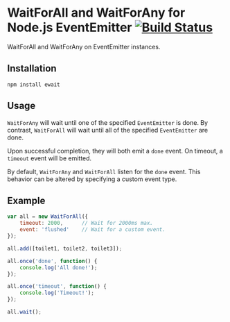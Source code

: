 # WaitForAll and WaitForAny for Node.js EventEmitter [![Build Status](https://secure.travis-ci.org/MathieuTurcotte/node-wait.png)](http://travis-ci.org/MathieuTurcotte/node-wait)

WaitForAll and WaitForAny on EventEmitter instances.

## Installation

```
npm install ewait
```
## Usage

`WaitForAny` will wait until one of the specified `EventEmitter` is done.
By contrast, `WaitForAll` will wait until all of the specified `EventEmitter`
are done.

Upon successful completion, they will both emit a `done` event. On timeout,
a `timeout` event will be emitted.

By default, `WaitForAny` and `WaitForAll` listen for the `done` event.
This behavior can be altered by specifying a custom event type.

## Example

``` js
var all = new WaitForAll({
    timeout: 2000,      // Wait for 2000ms max.
    event: 'flushed'    // Wait for a custom event.
});

all.add([toilet1, toilet2, toilet3]);

all.once('done', function() {
    console.log('All done!');
});

all.once('timeout', function() {
    console.log('Timeout!');
});

all.wait();
```

